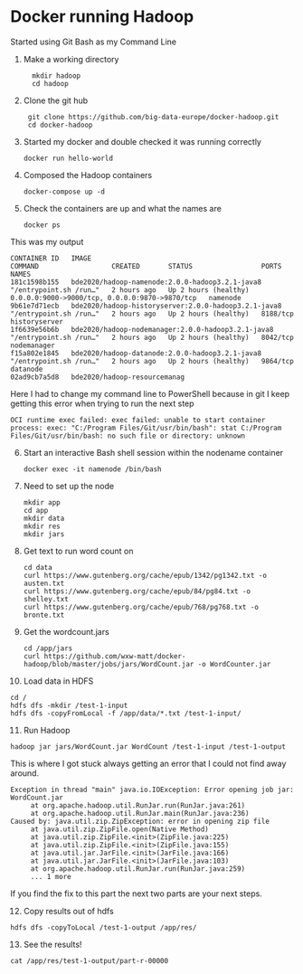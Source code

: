# Docker running Hadoop

Started using Git Bash as my Command Line

1. Make a working directory
   ```
     mkdir hadoop
     cd hadoop 
   ```

2. Clone the git hub
   ```
    git clone https://github.com/big-data-europe/docker-hadoop.git
    cd docker-hadoop
   ```
   
3. Started my docker and double checked it was running correctly
   ```
   docker run hello-world 
   ```
   
4. Composed the Hadoop containers 
   ```
   docker-compose up -d
   ```

5. Check the containers are up and what the names are
   ```
   docker ps
   ```
This was my output
   
   ```
   CONTAINER ID   IMAGE                                                    COMMAND                  CREATED       STATUS                 PORTS                                            NAMES
   181c1598b155   bde2020/hadoop-namenode:2.0.0-hadoop3.2.1-java8          "/entrypoint.sh /run…"   2 hours ago   Up 2 hours (healthy)   0.0.0.0:9000->9000/tcp, 0.0.0.0:9870->9870/tcp   namenode
   9b61e7d71ecb   bde2020/hadoop-historyserver:2.0.0-hadoop3.2.1-java8     "/entrypoint.sh /run…"   2 hours ago   Up 2 hours (healthy)   8188/tcp                                         historyserver
   1f6639e56b6b   bde2020/hadoop-nodemanager:2.0.0-hadoop3.2.1-java8       "/entrypoint.sh /run…"   2 hours ago   Up 2 hours (healthy)   8042/tcp                                         nodemanager
   f15a802e1845   bde2020/hadoop-datanode:2.0.0-hadoop3.2.1-java8          "/entrypoint.sh /run…"   2 hours ago   Up 2 hours (healthy)   9864/tcp                                         datanode
   02ad9cb7a5d8   bde2020/hadoop-resourcemanag
   ```
Here I had to change my command line to PowerShell because in git I keep getting this error when trying to run the next step
   ```
   OCI runtime exec failed: exec failed: unable to start container process: exec: "C:/Program Files/Git/usr/bin/bash": stat C:/Program Files/Git/usr/bin/bash: no such file or directory: unknown
   ```
6. Start an interactive Bash shell session within the nodename container

   ```
   docker exec -it namenode /bin/bash
   ```

7. Need to set up the node

   ```
   mkdir app
   cd app
   mkdir data
   mkdir res
   mkdir jars
   ```

8. Get text to run word count on

   ```
   cd data
   curl https://www.gutenberg.org/cache/epub/1342/pg1342.txt -o austen.txt
   curl https://www.gutenberg.org/cache/epub/84/pg84.txt -o shelley.txt
   curl https://www.gutenberg.org/cache/epub/768/pg768.txt -o bronte.txt
   ```

9. Get the wordcount.jars

   ```
   cd /app/jars
   curl https://github.com/wxw-matt/docker-hadoop/blob/master/jobs/jars/WordCount.jar -o WordCounter.jar
   ```
   
10. Load data in HDFS

   ```
   cd /
   hdfs dfs -mkdir /test-1-input
   hdfs dfs -copyFromLocal -f /app/data/*.txt /test-1-input/
   ```
11. Run Hadoop

   ```
   hadoop jar jars/WordCount.jar WordCount /test-1-input /test-1-output
   ```

This is where I got stuck always getting an error that I could not find away around.
   ```
   Exception in thread "main" java.io.IOException: Error opening job jar: WordCount.jar
        at org.apache.hadoop.util.RunJar.run(RunJar.java:261)
        at org.apache.hadoop.util.RunJar.main(RunJar.java:236)
Caused by: java.util.zip.ZipException: error in opening zip file
        at java.util.zip.ZipFile.open(Native Method)
        at java.util.zip.ZipFile.<init>(ZipFile.java:225)
        at java.util.zip.ZipFile.<init>(ZipFile.java:155)
        at java.util.jar.JarFile.<init>(JarFile.java:166)
        at java.util.jar.JarFile.<init>(JarFile.java:103)
        at org.apache.hadoop.util.RunJar.run(RunJar.java:259)
        ... 1 more
   ```
If you find the fix to this part the next two parts are your next steps.

12. Copy results out of hdfs

   ```
   hdfs dfs -copyToLocal /test-1-output /app/res/
   ```

13. See the results!

   ```
   cat /app/res/test-1-output/part-r-00000
   ```
